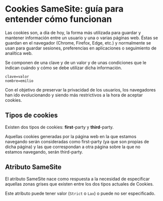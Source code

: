 


# Cookies SameSite: guía para entender cómo funcionan

Las cookies son, a día de hoy, la forma más utilizada para guardar y mantener información entre un usuario y una o varias páginas web. Éstas se guardan en el navegador (Chrome, Firefox, Edge, etc.) y normalmente se usan para guardar sesiones, preferencias en aplicaciones o seguimiento de analítica web.

Se componen de una clave y de un valor y de unas condiciones que le indican cuándo y cómo se debe utilizar dicha información.

    clave=valor
    nombre=emilio

Con el objetivo de preservar la privacidad de los usuarios, los navegadores han ido evolucionando y siendo más restrictivos a la hora de aceptar cookies.

## Tipos de cookies

Existen dos tipos de cookies: **first**-party y **third**-party.

Aquellas cookies generadas por la página web en la que estamos navegando serán consideradas como first-party (ya que son propias de dicha página) y las que correspondan a otra página sobre la que no estamos navegando, serán third-party.

## Atributo SameSite

El atributo SameSite nace como respuesta a la necesidad de especificar aquellas zonas grises que existen entre los dos tipos actuales de Cookies.

Este atributo puede tener valor (`Strict` o `Lax`) o puede no ser especificado.

<!--stackedit_data:
eyJoaXN0b3J5IjpbMjAwMjY3NjQ0OCw2ODc4NDI2LC0xNTgxOD
IwOTUxLDczMDk5ODExNl19
-->